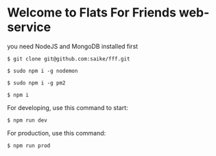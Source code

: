 # Welcome to Flats For Friends web-service

you need NodeJS and MongoDB installed first

`$ git clone git@github.com:saike/fff.git`

`$ sudo npm i -g nodemon`

`$ sudo npm i -g pm2`

`$ npm i`

For developing, use this command to start:

`$ npm run dev`

For production, use this command:

`$ npm run prod`
